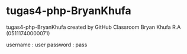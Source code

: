 # tugas4-php-BryanKhufa
tugas4-php-BryanKhufa created by GitHub Classroom
Bryan Khufa R.A       (05111740000071)

username : user
password : pass
